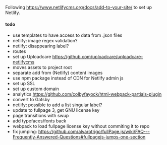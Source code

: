 Following https://www.netlifycms.org/docs/add-to-your-site/ to set up Netlify.

#### todo
- use templates to have access to data from .json files
- netlify: image regex validation?
- netlify: disappearing label?
- routes 
- set up Uploadcare https://github.com/uploadcare/uploadcare-netlifycms
- moves assets to project root
- separate add from (Netlify) content images
- use npm package instead of CDN for Netlify admin js
- set up SSL
- set up custom domain
- analytics https://github.com/colbyfayock/html-webpack-partials-plugin
- convert to Gatsby
- netlify: possible to add a list singular label?
- update to fullpage 3, get GNU license key
- page transitions with swup
- add typefaces/fonts back
- webpack to load fullpage license key without commiting it to repo
- fix jumping: https://github.com/alvarotrigo/fullPage.js/wiki/FAQ---Frequently-Answered-Questions#fullpagejs-jumps-one-section